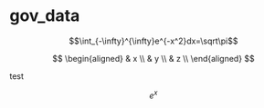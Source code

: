 # gov_data

$$\int_{-\infty}^{\infty}e^{-x^2}dx=\sqrt\pi$$


$$
\begin{aligned}
& x \\
& y \\
& z \\
\end{aligned}
$$


test

$$e^x$$
